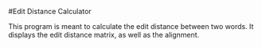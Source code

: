 #Edit Distance Calculator

This program is meant to calculate the edit distance between two words.
It displays the edit distance matrix, as well as the alignment.
